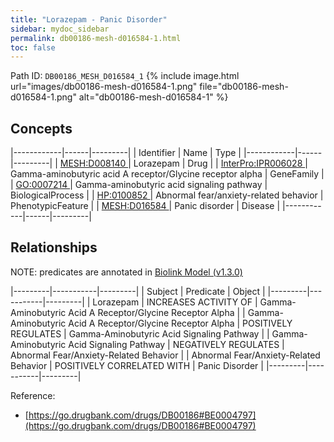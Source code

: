 ```yaml
---
title: "Lorazepam - Panic Disorder"
sidebar: mydoc_sidebar
permalink: db00186-mesh-d016584-1.html
toc: false 
---
```



Path ID: `DB00186_MESH_D016584_1`
{% include image.html url="images/db00186-mesh-d016584-1.png" file="db00186-mesh-d016584-1.png" alt="db00186-mesh-d016584-1" %}

## Concepts

|------------|------|---------|
| Identifier | Name | Type    |
|------------|------|---------|
| <a href="https://identifiers.org/MESH:D008140">MESH:D008140 </a> | Lorazepam | Drug |
| <a href="https://identifiers.org/InterPro:IPR006028">InterPro:IPR006028 </a> | Gamma-aminobutyric acid A receptor/Glycine receptor alpha | GeneFamily |
| <a href="https://identifiers.org/GO:0007214">GO:0007214 </a> | Gamma-aminobutyric acid signaling pathway | BiologicalProcess |
| <a href="https://identifiers.org/HP:0100852">HP:0100852 </a> | Abnormal fear/anxiety-related behavior | PhenotypicFeature |
| <a href="https://identifiers.org/MESH:D016584">MESH:D016584 </a> | Panic disorder | Disease |
|------------|------|---------|

## Relationships


NOTE: predicates are annotated in <a href="https://github.com/biolink/biolink-model/releases/tag/v1.3.0">Biolink Model (v1.3.0)</a>

|---------|-----------|---------|
| Subject | Predicate | Object  |
|---------|-----------|---------|
| Lorazepam | INCREASES ACTIVITY OF | Gamma-Aminobutyric Acid A Receptor/Glycine Receptor Alpha |
| Gamma-Aminobutyric Acid A Receptor/Glycine Receptor Alpha | POSITIVELY REGULATES | Gamma-Aminobutyric Acid Signaling Pathway |
| Gamma-Aminobutyric Acid Signaling Pathway | NEGATIVELY REGULATES | Abnormal Fear/Anxiety-Related Behavior |
| Abnormal Fear/Anxiety-Related Behavior | POSITIVELY CORRELATED WITH | Panic Disorder |
|---------|-----------|---------|

Reference: 
  - [https://go.drugbank.com/drugs/DB00186#BE0004797](https://go.drugbank.com/drugs/DB00186#BE0004797)
